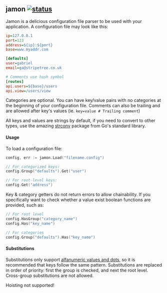 ## jamon [![status](https://sourcegraph.com/api/repos/github.com/gbbr/jamon/.badges/status.png)](https://sourcegraph.com/github.com/gbbr/jamon)

Jamon is a delicious configuration file parser to be used with your application. A configuration file may look like this:

```ini
ip=127.0.0.1
port=123
address=${ip}:${port}
base=www.myaddr.com

[defaults]
user=gabriel
email=ga@stripetree.co.uk

# Comments use hash symbol
[routes]
api.users=${base}/users
api.view=/users/view
```

Categories are optional. You can have key/value pairs with no categories at the beginning of your configuration file. Comments can also be trailing and are allowed after key's values (ie. `key=value # Trailing comment`)

All keys and values are strings by default, if you need to convert to other types, use the amazing [strconv](http://golang.org/pkg/strconv/) package from Go's standard library.

#### Usage

To load a configuration file:

```go
config, err := jamon.Load("filename.config")

// For categorized keys:
config.Group("defaults").Get("user")

// For root-level keys:
config.Get("address")
```

Key & category getters do not return errors to allow chainability. If you specifically want to check whether a value exist boolean functions are provided, such as:

```go
// For root level
config.HasGroup("category_name")
config.Has("key_name")

// For categories
config.Group("defaults").Has("key_name")
```

#### Substitutions

Substitutions only support [alfanumeric values and dots](https://github.com/gbbr/jamon/blob/master/jamon.go#L61), so it is recommended that keys follow the same pattern. Substitutions are replaced in order of priority: first the group is checked, and next the root level. Cross-group substitutions are not allowed.

Hoisting not supported!
